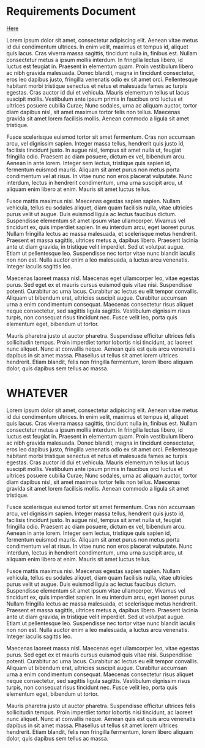 # Requirements Document

[Here](#whatever)

Lorem ipsum dolor sit amet, consectetur adipiscing elit. Aenean vitae metus id dui condimentum ultrices. In enim velit, maximus et tempus id, aliquet quis lacus. Cras viverra massa sagittis, tincidunt nulla in, finibus est. Nullam consectetur metus a ipsum mollis interdum. In fringilla lectus libero, id luctus est feugiat in. Praesent in elementum quam. Proin vestibulum libero ac nibh gravida malesuada. Donec blandit, magna in tincidunt consectetur, eros leo dapibus justo, fringilla venenatis odio ex sit amet orci. Pellentesque habitant morbi tristique senectus et netus et malesuada fames ac turpis egestas. Cras auctor id dui et vehicula. Mauris elementum tellus ut lacus suscipit mollis. Vestibulum ante ipsum primis in faucibus orci luctus et ultrices posuere cubilia Curae; Nunc sodales, urna ac aliquam auctor, tortor diam dapibus nisl, sit amet maximus tortor felis non tellus. Maecenas gravida sit amet lorem facilisis mollis. Aenean commodo a ligula sit amet tristique.

Fusce scelerisque euismod tortor sit amet fermentum. Cras non accumsan arcu, vel dignissim sapien. Integer massa tellus, hendrerit quis justo id, facilisis tincidunt justo. In augue nisl, tempus sit amet nulla ut, feugiat fringilla odio. Praesent ac diam posuere, dictum ex vel, bibendum arcu. Aenean in ante lorem. Integer sem lectus, tristique quis sapien id, fermentum euismod mauris. Aliquam sit amet purus non metus porta condimentum vel at risus. In vitae nunc non eros placerat vulputate. Nunc interdum, lectus in hendrerit condimentum, urna urna suscipit arcu, ut aliquam enim libero at enim. Mauris sit amet luctus tellus.

Fusce mattis maximus nisi. Maecenas egestas sapien sapien. Nullam vehicula, tellus eu sodales aliquet, diam quam facilisis nulla, vitae ultricies purus velit ut augue. Duis euismod ligula ac lectus faucibus dictum. Suspendisse elementum sit amet ipsum vitae ullamcorper. Vivamus vel tincidunt ex, quis imperdiet sapien. In eu interdum arcu, eget laoreet purus. Nullam fringilla lectus ac massa malesuada, et scelerisque metus hendrerit. Praesent et massa sagittis, ultrices metus a, dapibus libero. Praesent lacinia ante ut diam gravida, in tristique velit imperdiet. Sed ut volutpat augue. Etiam ut pellentesque leo. Suspendisse nec tortor vitae nunc blandit iaculis non non est. Nulla auctor enim a leo malesuada, a luctus arcu venenatis. Integer iaculis sagittis leo.

Maecenas laoreet massa nisl. Maecenas eget ullamcorper leo, vitae egestas purus. Sed eget ex et mauris cursus euismod quis vitae nisi. Suspendisse potenti. Curabitur ac urna lacus. Curabitur ac lectus eu elit tempor convallis. Aliquam ut bibendum erat, ultricies suscipit augue. Curabitur accumsan urna a enim condimentum consequat. Maecenas consectetur risus aliquet neque consectetur, sed sagittis ligula sagittis. Vestibulum dignissim risus turpis, non consequat risus tincidunt nec. Fusce velit leo, porta quis elementum eget, bibendum ut tortor.

Mauris pharetra justo ut auctor pharetra. Suspendisse efficitur ultrices felis sollicitudin tempus. Proin imperdiet tortor lobortis nisi tincidunt, ac laoreet nunc aliquet. Nunc at convallis neque. Aenean quis est quis arcu venenatis dapibus in sit amet massa. Phasellus ut tellus sit amet lorem ultrices hendrerit. Etiam blandit, felis non fringilla fermentum, lorem libero aliquam dolor, quis dapibus sem tellus ac massa.

# WHATEVER

Lorem ipsum dolor sit amet, consectetur adipiscing elit. Aenean vitae metus id dui condimentum ultrices. In enim velit, maximus et tempus id, aliquet quis lacus. Cras viverra massa sagittis, tincidunt nulla in, finibus est. Nullam consectetur metus a ipsum mollis interdum. In fringilla lectus libero, id luctus est feugiat in. Praesent in elementum quam. Proin vestibulum libero ac nibh gravida malesuada. Donec blandit, magna in tincidunt consectetur, eros leo dapibus justo, fringilla venenatis odio ex sit amet orci. Pellentesque habitant morbi tristique senectus et netus et malesuada fames ac turpis egestas. Cras auctor id dui et vehicula. Mauris elementum tellus ut lacus suscipit mollis. Vestibulum ante ipsum primis in faucibus orci luctus et ultrices posuere cubilia Curae; Nunc sodales, urna ac aliquam auctor, tortor diam dapibus nisl, sit amet maximus tortor felis non tellus. Maecenas gravida sit amet lorem facilisis mollis. Aenean commodo a ligula sit amet tristique.

Fusce scelerisque euismod tortor sit amet fermentum. Cras non accumsan arcu, vel dignissim sapien. Integer massa tellus, hendrerit quis justo id, facilisis tincidunt justo. In augue nisl, tempus sit amet nulla ut, feugiat fringilla odio. Praesent ac diam posuere, dictum ex vel, bibendum arcu. Aenean in ante lorem. Integer sem lectus, tristique quis sapien id, fermentum euismod mauris. Aliquam sit amet purus non metus porta condimentum vel at risus. In vitae nunc non eros placerat vulputate. Nunc interdum, lectus in hendrerit condimentum, urna urna suscipit arcu, ut aliquam enim libero at enim. Mauris sit amet luctus tellus.

Fusce mattis maximus nisi. Maecenas egestas sapien sapien. Nullam vehicula, tellus eu sodales aliquet, diam quam facilisis nulla, vitae ultricies purus velit ut augue. Duis euismod ligula ac lectus faucibus dictum. Suspendisse elementum sit amet ipsum vitae ullamcorper. Vivamus vel tincidunt ex, quis imperdiet sapien. In eu interdum arcu, eget laoreet purus. Nullam fringilla lectus ac massa malesuada, et scelerisque metus hendrerit. Praesent et massa sagittis, ultrices metus a, dapibus libero. Praesent lacinia ante ut diam gravida, in tristique velit imperdiet. Sed ut volutpat augue. Etiam ut pellentesque leo. Suspendisse nec tortor vitae nunc blandit iaculis non non est. Nulla auctor enim a leo malesuada, a luctus arcu venenatis. Integer iaculis sagittis leo.

Maecenas laoreet massa nisl. Maecenas eget ullamcorper leo, vitae egestas purus. Sed eget ex et mauris cursus euismod quis vitae nisi. Suspendisse potenti. Curabitur ac urna lacus. Curabitur ac lectus eu elit tempor convallis. Aliquam ut bibendum erat, ultricies suscipit augue. Curabitur accumsan urna a enim condimentum consequat. Maecenas consectetur risus aliquet neque consectetur, sed sagittis ligula sagittis. Vestibulum dignissim risus turpis, non consequat risus tincidunt nec. Fusce velit leo, porta quis elementum eget, bibendum ut tortor.

Mauris pharetra justo ut auctor pharetra. Suspendisse efficitur ultrices felis sollicitudin tempus. Proin imperdiet tortor lobortis nisi tincidunt, ac laoreet nunc aliquet. Nunc at convallis neque. Aenean quis est quis arcu venenatis dapibus in sit amet massa. Phasellus ut tellus sit amet lorem ultrices hendrerit. Etiam blandit, felis non fringilla fermentum, lorem libero aliquam dolor, quis dapibus sem tellus ac massa.
